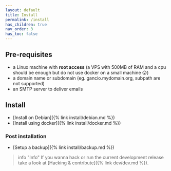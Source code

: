 ```yaml
---
layout: default
title: Install
permalink: /install
has_children: true
nav_order: 3
has_toc: false
---
```

## Pre-requisites
- a Linux machine with <strong>root access</strong> (a VPS with 500MB of RAM and a cpu should be enough but do not use docker on a small machine :stuck_out_tongue_winking_eye:)
- a domain name or subdomain (eg. gancio.mydomain.org, subpath are not supported)
- an SMTP server to deliver emails

## Install

- [Install on Debian]({% link install/debian.md %})
- [Install using docker]({% link install/docker.md %})

### Post installation
- [Setup a backup]({% link install/backup.md %})


> info "Info"
> If you wanna hack or run the current development release take a look at [Hacking & contribute]({% link dev/dev.md %}).
>
